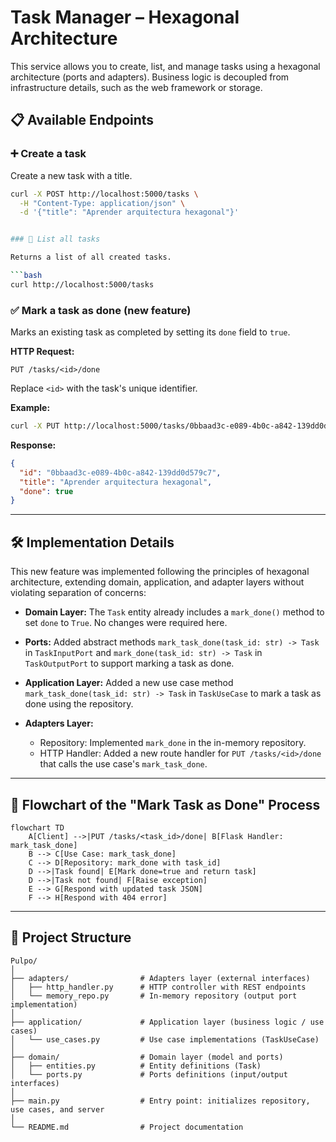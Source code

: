 # Task Manager – Hexagonal Architecture

This service allows you to create, list, and manage tasks using a hexagonal architecture (ports and adapters). Business logic is decoupled from infrastructure details, such as the web framework or storage.

## 📋 Available Endpoints

### ➕ Create a task

Create a new task with a title.

```bash
curl -X POST http://localhost:5000/tasks \
  -H "Content-Type: application/json" \
  -d '{"title": "Aprender arquitectura hexagonal"}'


### 📄 List all tasks

Returns a list of all created tasks.

```bash
curl http://localhost:5000/tasks
```

### ✅ Mark a task as done (new feature)

Marks an existing task as completed by setting its `done` field to `true`.

**HTTP Request:**

```
PUT /tasks/<id>/done
```

Replace `<id>` with the task's unique identifier.

**Example:**

```bash
curl -X PUT http://localhost:5000/tasks/0bbaad3c-e089-4b0c-a842-139dd0d579c7/done
```

**Response:**

```json
{
  "id": "0bbaad3c-e089-4b0c-a842-139dd0d579c7",
  "title": "Aprender arquitectura hexagonal",
  "done": true
}
```

---

## 🛠️ Implementation Details

This new feature was implemented following the principles of hexagonal architecture, extending domain, application, and adapter layers without violating separation of concerns:

* **Domain Layer:**
  The `Task` entity already includes a `mark_done()` method to set `done` to `True`. No changes were required here.

* **Ports:**
  Added abstract methods `mark_task_done(task_id: str) -> Task` in `TaskInputPort` and `mark_done(task_id: str) -> Task` in `TaskOutputPort` to support marking a task as done.

* **Application Layer:**
  Added a new use case method `mark_task_done(task_id: str) -> Task` in `TaskUseCase` to mark a task as done using the repository.

* **Adapters Layer:**

  * Repository: Implemented `mark_done` in the in-memory repository.
  * HTTP Handler: Added a new route handler for `PUT /tasks/<id>/done` that calls the use case's `mark_task_done`.

---

## 🔄 Flowchart of the "Mark Task as Done" Process

```mermaid
flowchart TD
    A[Client] -->|PUT /tasks/<task_id>/done| B[Flask Handler: mark_task_done]
    B --> C[Use Case: mark_task_done]
    C --> D[Repository: mark_done with task_id]
    D -->|Task found| E[Mark done=true and return task]
    D -->|Task not found| F[Raise exception]
    E --> G[Respond with updated task JSON]
    F --> H[Respond with 404 error]
```

---

## 📁 Project Structure

```
Pulpo/
│
├── adapters/                # Adapters layer (external interfaces)
│   ├── http_handler.py      # HTTP controller with REST endpoints
│   └── memory_repo.py       # In-memory repository (output port implementation)
│
├── application/             # Application layer (business logic / use cases)
│   └── use_cases.py         # Use case implementations (TaskUseCase)
│
├── domain/                  # Domain layer (model and ports)
│   ├── entities.py          # Entity definitions (Task)
│   └── ports.py             # Ports definitions (input/output interfaces)
│
├── main.py                  # Entry point: initializes repository, use cases, and server
│
└── README.md                # Project documentation
```
